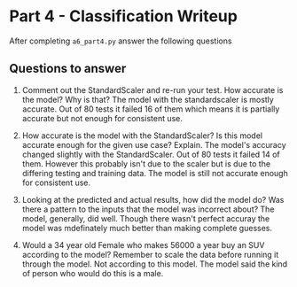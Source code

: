 # Part 4 - Classification Writeup

After completing `a6_part4.py` answer the following questions

## Questions to answer

1. Comment out the StandardScaler and re-run your test. How accurate is the model? Why is that?
The model with the standardscaler is mostly accurate. Out of 80 tests it failed 16 of them which means it is partially accurate but not enough for consistent use.

2. How accurate is the model with the StandardScaler? Is this model accurate enough for the given use case? Explain.
The model's accuracy changed slightly with the StandardScaler. Out of 80 tests it failed 14 of them. However this probably isn't due to the scaler but is due to the differing testing and training data. The model is still not accurate enough for consistent use.
3. Looking at the predicted and actual results, how did the model do? Was there a pattern to the inputs that the model was incorrect about?
The model, generally, did well. Though there wasn't perfect accuray the model was mdefinately much better than making complete guesses.
4. Would a 34 year old Female who makes 56000 a year buy an SUV according to the model? Remember to scale the data before running it through the model.
Not according to this model. The model said the kind of person who would do this is a male.
